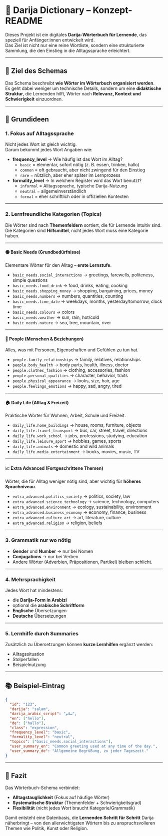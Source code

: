 # 📘 Darija Dictionary – Konzept-README

Dieses Projekt ist ein digitales **Darija-Wörterbuch für Lernende**, das speziell für Anfänger:innen entwickelt wird.  
Das Ziel ist nicht nur eine reine Wortliste, sondern eine strukturierte Sammlung, die den Einstieg in die Alltagssprache erleichtert.  

---

## 🎯 Ziel des Schemas
Das Schema beschreibt **wie Wörter im Wörterbuch organisiert werden**.  
Es geht dabei weniger um technische Details, sondern um eine **didaktische Struktur**, die Lernenden hilft, Wörter nach **Relevanz, Kontext und Schwierigkeit** einzuordnen.

---

## 🔑 Grundideen

### 1. Fokus auf Alltagssprache
Nicht jedes Wort ist gleich wichtig.  
Darum bekommt jedes Wort Angaben wie:
- **frequency_level** → Wie häufig ist das Wort im Alltag?  
  - `basic` = elementar, sofort nötig (z. B. essen, trinken, hallo)  
  - `common` = oft gebraucht, aber nicht zwingend für den Einstieg  
  - `rare` = nützlich, aber eher später im Lernprozess  
- **formality_level** → In welchem Register wird das Wort benutzt?  
  - `informal` = Alltagssprache, typische Darija-Nutzung  
  - `neutral` = allgemeinverständlich  
  - `formal` = eher schriftlich oder in offiziellen Kontexten  

---

### 2. Lernfreundliche Kategorien (Topics)

Die Wörter sind nach **Themenfeldern** sortiert, die für Lernende intuitiv sind.  
Die Kategorien sind **Hilfsmittel**, nicht jedes Wort muss eine Kategorie haben.  

---

#### 🟢 Basic Needs (Grundbedürfnisse)

Elementare Wörter für den Alltag – **erste Lernstufe**.

- `basic_needs.social_interactions` → greetings, farewells, politeness, simple questions
- `basic_needs.food_drink` → food, drinks, eating, cooking
- `basic_needs.shopping_money` → shopping, bargaining, prices, money
- `basic_needs.numbers` → numbers, quantities, counting
- `basic_needs.time_date` → weekdays, months, yesterday/tomorrow, clock time
- `basic_needs.colours` → colors
- `basic_needs.weather` → sun, rain, hot/cold
- `basic_needs.nature` → sea, tree, mountain, river

---

#### 👥 People (Menschen & Beziehungen)

Alles, was mit Personen, Eigenschaften und Gefühlen zu tun hat.

- `people.family_relationships` → family, relatives, relationships
- `people.body_health` → body parts, health, illness, doctor
- `people.clothes_fashion` → clothing, accessories, fashion
- `people.personal_qualities` → character, behavior, traits
- `people.physical_appearance` → looks, size, hair, age
- `people.feelings_emotions` → happy, sad, angry, tired

---

#### 🏠 Daily Life (Alltag & Freizeit)

Praktische Wörter für Wohnen, Arbeit, Schule und Freizeit.

- `daily_life.home_buildings` → house, rooms, furniture, objects
- `daily_life.travel_transport` → bus, car, street, travel, directions
- `daily_life.work_school` → jobs, professions, studying, education
- `daily_life.leisure_sport` → hobbies, games, sports
- `daily_life.animals` → domestic and wild animals
- `daily_life.media_entertainment` → books, movies, music, TV

---

#### 📈 Extra Advanced (Fortgeschrittene Themen)

Wörter, die für Alltag weniger nötig sind, aber wichtig für **höheres Sprachniveau**.

- `extra_advanced.politics_society` → politics, society, law
- `extra_advanced.science_technology` → science, technology, computers
- `extra_advanced.environment` → ecology, sustainability, environment
- `extra_advanced.business_economy` → economy, finance, business
- `extra_advanced.culture_art` → art, literature, culture
- `extra_advanced.religion` → religion, beliefs

---

### 3. Grammatik nur wo nötig
- **Gender** und **Number** → nur bei Nomen  
- **Conjugations** → nur bei Verben  
- Andere Wörter (Adverbien, Präpositionen, Partikel) bleiben schlicht.  

---

### 4. Mehrsprachigkeit
Jedes Wort hat mindestens:
- die **Darija-Form in Arabizi**  
- optional die **arabische Schriftform**  
- **Englische** Übersetzungen  
- **Deutsche** Übersetzungen  

---

### 5. Lernhilfe durch Summaries
Zusätzlich zu Übersetzungen können **kurze Lernhilfen** ergänzt werden:  
- Alltagssituation  
- Stolperfallen  
- Beispielnutzung  

---

## 📚 Beispiel-Eintrag

```json
{
  "id": "123",
  "darija": "salam",
  "darija_arabic_script": "سلام",
  "en": ["hello"],
  "de": ["hallo"],
  "class": "expression",
  "frequency_level": "basic",
  "formality_level": "neutral",
  "topics": ["basic_needs.social_interactions"],
  "user_summary_en": "Common greeting used at any time of the day.",
  "user_summary_de": "Allgemeine Begrüßung, zu jeder Tageszeit."
}
```

---

## 🚀 Fazit
Das Wörterbuch-Schema verbindet:
- **Alltagstauglichkeit** (Fokus auf häufige Wörter)  
- **Systematische Struktur** (Themenfelder + Schwierigkeitsgrad)  
- **Flexibilität** (nicht jedes Wort braucht Kategorie/Grammatik)  

Damit entsteht eine Datenbasis, die **Lernenden Schritt für Schritt** Darija näherbringt – von den allerwichtigsten Wörtern bis zu anspruchsvolleren Themen wie Politik, Kunst oder Religion.  
